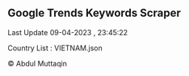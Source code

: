 

## Google Trends Keywords Scraper 
 
Last Update 09-04-2023 , 23:45:22

Country List :
VIETNAM.json



© Abdul Muttaqin 
